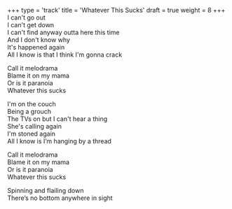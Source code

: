 +++
type = 'track'
title = 'Whatever This Sucks'
draft = true
weight = 8
+++
I can't go out  
I can't get down  
I can't find anyway outta here this time  
And I don't know why  
It's happened again  
All I know is that I think I'm gonna crack

Call it melodrama  
Blame it on my mama  
Or is it paranoia  
Whatever this sucks

I'm on the couch  
Being a grouch  
The TVs on but I can't hear a thing  
She's calling again  
I'm stoned again  
All I know is I’m hanging by a thread

Call it melodrama  
Blame it on my mama  
Or is it paranoia  
Whatever this sucks

Spinning and flailing down  
There’s no bottom anywhere in sight
